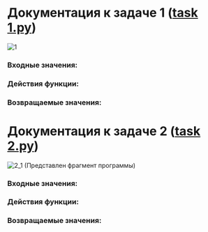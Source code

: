 # Документация к задаче 1 (<a href='task 1.py'>task 1.py</a>)
![1](https://user-images.githubusercontent.com/92087161/168673404-8cd17036-e3b6-46af-b92d-25d388e44510.jpg)

<h3>Входные значения:</h3>
<h3>Действия функции:</h3>
<h3>Возвращаемые значения:</h3>


# Документация к задаче 2 (<a href='task 2.py'>task 2.py</a>)
![2_1](https://user-images.githubusercontent.com/92087161/168673450-a1226b4e-747e-439f-b0f1-354a49ba18fd.jpg)
(Представлен фрагмент программы)

<h3>Входные значения:</h3>
<h3>Действия функции:</h3>
<h3>Возвращаемые значения:</h3>
